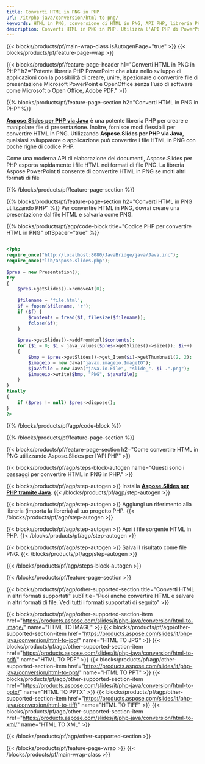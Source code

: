 ```yaml
---
title: Converti HTML in PNG in PHP
url: /it/php-java/conversion/html-to-png/
keywords: HTML in PNG, conversione di HTML in PNG, API PHP, libreria PHP, HTML, PNG
description: Converti HTML in PNG in PHP. Utilizza l'API PHP di PowerPoint per convertire i file HTML in PNG
---
```


{{< blocks/products/pf/main-wrap-class isAutogenPage="true" >}}
{{< blocks/products/pf/feature-page-wrap >}}

{{< blocks/products/pf/feature-page-header h1="Converti HTML in PNG in PHP" h2="Potente libreria PHP PowerPoint che aiuta nello sviluppo di applicazioni con la possibilità di creare, unire, ispezionare o convertire file di presentazione Microsoft PowerPoint e OpenOffice senza l'uso di software come Microsoft o Open Office, Adobe PDF." >}}

{{% blocks/products/pf/feature-page-section h2="Converti HTML in PNG in PHP" %}}

[**Aspose.Slides per PHP via Java**](https://products.aspose.com/slides/it/php-java/) è una potente libreria PHP per creare e manipolare file di presentazione. Inoltre, fornisce modi flessibili per convertire HTML in PNG. Utilizzando **Aspose.Slides per PHP via Java**, qualsiasi sviluppatore o applicazione può convertire i file HTML in PNG con poche righe di codice PHP.

Come una moderna API di elaborazione dei documenti, Aspose.Slides per PHP esporta rapidamente i file HTML nei formati di file PNG. La libreria Aspose PowerPoint ti consente di convertire HTML in PNG se molti altri formati di file

{{% /blocks/products/pf/feature-page-section %}}

{{% blocks/products/pf/feature-page-section  h2="Converti HTML in PNG utilizzando PHP" %}}
Per convertire HTML in PNG, dovrai creare una presentazione dal file HTML e salvarla come PNG.

{{% blocks/products/pf/agp/code-block title="Codice PHP per convertire HTML in PNG" offSpacer="true" %}}

```php

<?php
require_once("http://localhost:8080/JavaBridge/java/Java.inc");
require_once("lib/aspose.slides.php");
        
$pres = new Presentation();
try
{
    $pres->getSlides()->removeAt(0);
    
    $filename = 'file.html';
    $f = fopen($filename, 'r');
    if ($f) {
        $contents = fread($f, filesize($filename));
        fclose($f);
    }
    
    $pres->getSlides()->addFromHtml($contents);        
    for ($i = 0; $i < java_values($pres->getSlides()->size()); $i++)
    {
        $bmp = $pres->getSlides()->get_Item($i)->getThumbnail(2, 2);
        $imageio = new Java("javax.imageio.ImageIO");
        $javafile = new Java("java.io.File", "slide_". $i .".png");
        $imageio->write($bmp, "PNG", $javafile);
    }        
}
finally
{
    if ($pres != null) $pres->dispose();
}
?>
```


{{% /blocks/products/pf/agp/code-block %}}

{{% /blocks/products/pf/feature-page-section %}}

{{< blocks/products/pf/feature-page-section  h2="Come convertire HTML in PNG utilizzando Aspose.Slides per l'API PHP" >}}

{{< blocks/products/pf/agp/steps-block-autogen name="Questi sono i passaggi per convertire HTML in PNG in PHP." >}}

{{< blocks/products/pf/agp/step-autogen >}}
Installa [**Aspose.Slides per PHP tramite Java**](https://products.aspose.com/slides/it/php-java/).
{{< /blocks/products/pf/agp/step-autogen >}}

{{< blocks/products/pf/agp/step-autogen >}}
Aggiungi un riferimento alla libreria (importa la libreria) al tuo progetto PHP.
{{< /blocks/products/pf/agp/step-autogen >}}

{{< blocks/products/pf/agp/step-autogen >}}
Apri i file sorgente HTML in PHP.
{{< /blocks/products/pf/agp/step-autogen >}}

{{< blocks/products/pf/agp/step-autogen >}}
Salva il risultato come file PNG.
{{< /blocks/products/pf/agp/step-autogen >}}

{{< /blocks/products/pf/agp/steps-block-autogen >}}

{{< /blocks/products/pf/feature-page-section >}}

{{< blocks/products/pf/agp/other-supported-section title="Converti HTML in altri formati supportati" subTitle="Puoi anche convertire HTML e salvare in altri formati di file. Vedi tutti i formati supportati di seguito" >}}

{{< blocks/products/pf/agp/other-supported-section-item href="https://products.aspose.com/slides/it/php-java/conversion/html-to-image/" name="HTML TO IMAGE" >}}
{{< blocks/products/pf/agp/other-supported-section-item href="https://products.aspose.com/slides/it/php-java/conversion/html-to-jpg/" name="HTML TO JPG" >}}
{{< blocks/products/pf/agp/other-supported-section-item href="https://products.aspose.com/slides/it/php-java/conversion/html-to-pdf/" name="HTML TO PDF" >}}
{{< blocks/products/pf/agp/other-supported-section-item href="https://products.aspose.com/slides/it/php-java/conversion/html-to-ppt/" name="HTML TO PPT" >}}
{{< blocks/products/pf/agp/other-supported-section-item href="https://products.aspose.com/slides/it/php-java/conversion/html-to-pptx/" name="HTML TO PPTX" >}}
{{< blocks/products/pf/agp/other-supported-section-item href="https://products.aspose.com/slides/it/php-java/conversion/html-to-tiff/" name="HTML TO TIFF" >}}
{{< blocks/products/pf/agp/other-supported-section-item href="https://products.aspose.com/slides/it/php-java/conversion/html-to-xml/" name="HTML TO XML" >}}


{{< /blocks/products/pf/agp/other-supported-section >}}

{{< /blocks/products/pf/feature-page-wrap >}}
{{< /blocks/products/pf/main-wrap-class >}}